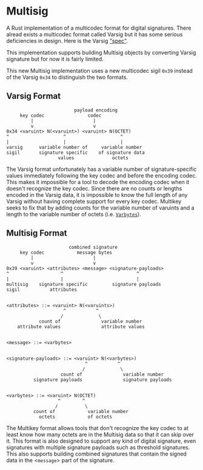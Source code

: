 # Multisig

A Rust implementation of a multicodec format for digital signatures. There
alread exists a multicodec format called Varsig but it has some serious
deficiencies in design. Here is the Varsig
["spec"](https://github.com/ChainAgnostic/varsig).

This implementation supports building Multisig objects by converting Varsig 
signature but for now it is fairly limited.

This new Multisig implementation uses a new multicodec sigil `0x39` instead of 
the Varsig `0x34` to distinguish the two formats.

## Varsig Format 

```
                         payload encoding
     key codec                codec
         |                      |
         v                      v
0x34 <varuint> N(<varuint>) <varuint> N(OCTET)
^                    ^                    ^
|                    |                    |
varsig      variable number of     variable number
sigil       signature specific    of signature data
                   values              octets
```

The Varsig format unfortunately has a variable number of signature-specific 
values immediately following the key codec and before the encoding codec. This
makes it impossible for a tool to decode the encoding codec when it doesn't
recognize the key codec. Since there are no counts or lengths encoded in the 
Varsig data, it is impossible to know the full length of any Varsig without
having complete support for every key codec. Multikey seeks to fix that by 
adding counts for the variable number of varuints and a length to the variable 
number of octets (i.e. [`Varbytes`](https://github.com/cryptidtech/multiutil/blob/main/src/varbytes.rs)).

## Multisig Format 

```
                       combined signature
     key codec            message bytes
         |                      |
         v                      v
0x39 <varuint> <attributes> <message> <signature-payloads>
^                   ^                           ^
|                   |                           |
multisig    signature specific         signature payloads
sigil           attributes


<attributes> ::= <varuint> N(<varuints>)
                     ^           ^
                    /             \
            count of               variable number
    attribute values               attribute values


<message> ::= <varbytes>


<signature-payloads> ::= <varuint> N(<varbytes>)
                             ^           ^
                            /             \
                    count of               variable number
          signature payloads               signature payloads


<varbytes> ::= <varuint> N(OCTET)
                   ^        ^
                  /          \
          count of            variable number
            octets            of octets
```

The Multikey format allows tools that don't recognize the key codec to at least
know how many octets are in the Multisig data so that it can skip over it. This
format is also designed to support any kind of digital signature, even 
signatures with multiple signature payloads such as threshold signatures. This
also supports building combined signatures that contain the signed data in the 
<`message`> part of the signature.
